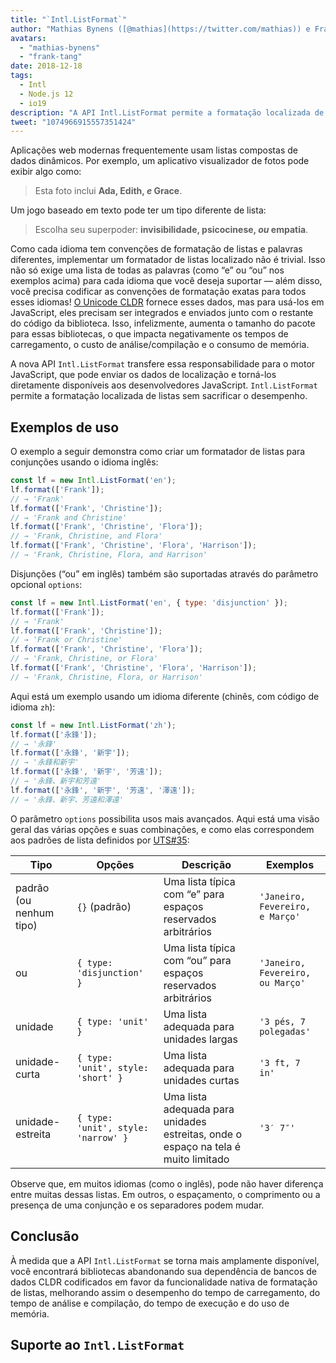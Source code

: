 ```yaml
---
title: "`Intl.ListFormat`"
author: "Mathias Bynens ([@mathias](https://twitter.com/mathias)) e Frank Yung-Fong Tang"
avatars: 
  - "mathias-bynens"
  - "frank-tang"
date: 2018-12-18
tags: 
  - Intl
  - Node.js 12
  - io19
description: "A API Intl.ListFormat permite a formatação localizada de listas sem sacrificar o desempenho."
tweet: "1074966915557351424"
---
```

Aplicações web modernas frequentemente usam listas compostas de dados dinâmicos. Por exemplo, um aplicativo visualizador de fotos pode exibir algo como:

> Esta foto inclui **Ada, Edith, _e_ Grace**.

Um jogo baseado em texto pode ter um tipo diferente de lista:

> Escolha seu superpoder: **invisibilidade, psicocinese, _ou_ empatia**.

Como cada idioma tem convenções de formatação de listas e palavras diferentes, implementar um formatador de listas localizado não é trivial. Isso não só exige uma lista de todas as palavras (como “e” ou “ou” nos exemplos acima) para cada idioma que você deseja suportar — além disso, você precisa codificar as convenções de formatação exatas para todos esses idiomas! [O Unicode CLDR](http://cldr.unicode.org/translation/lists) fornece esses dados, mas para usá-los em JavaScript, eles precisam ser integrados e enviados junto com o restante do código da biblioteca. Isso, infelizmente, aumenta o tamanho do pacote para essas bibliotecas, o que impacta negativamente os tempos de carregamento, o custo de análise/compilação e o consumo de memória.

<!--truncate-->
A nova API `Intl.ListFormat` transfere essa responsabilidade para o motor JavaScript, que pode enviar os dados de localização e torná-los diretamente disponíveis aos desenvolvedores JavaScript. `Intl.ListFormat` permite a formatação localizada de listas sem sacrificar o desempenho.

## Exemplos de uso

O exemplo a seguir demonstra como criar um formatador de listas para conjunções usando o idioma inglês:

```js
const lf = new Intl.ListFormat('en');
lf.format(['Frank']);
// → 'Frank'
lf.format(['Frank', 'Christine']);
// → 'Frank and Christine'
lf.format(['Frank', 'Christine', 'Flora']);
// → 'Frank, Christine, and Flora'
lf.format(['Frank', 'Christine', 'Flora', 'Harrison']);
// → 'Frank, Christine, Flora, and Harrison'
```

Disjunções (“ou” em inglês) também são suportadas através do parâmetro opcional `options`:

```js
const lf = new Intl.ListFormat('en', { type: 'disjunction' });
lf.format(['Frank']);
// → 'Frank'
lf.format(['Frank', 'Christine']);
// → 'Frank or Christine'
lf.format(['Frank', 'Christine', 'Flora']);
// → 'Frank, Christine, or Flora'
lf.format(['Frank', 'Christine', 'Flora', 'Harrison']);
// → 'Frank, Christine, Flora, or Harrison'
```

Aqui está um exemplo usando um idioma diferente (chinês, com código de idioma `zh`):

```js
const lf = new Intl.ListFormat('zh');
lf.format(['永鋒']);
// → '永鋒'
lf.format(['永鋒', '新宇']);
// → '永鋒和新宇'
lf.format(['永鋒', '新宇', '芳遠']);
// → '永鋒、新宇和芳遠'
lf.format(['永鋒', '新宇', '芳遠', '澤遠']);
// → '永鋒、新宇、芳遠和澤遠'
```

O parâmetro `options` possibilita usos mais avançados. Aqui está uma visão geral das várias opções e suas combinações, e como elas correspondem aos padrões de lista definidos por [UTS#35](https://unicode.org/reports/tr35/tr35-general.html#ListPatterns):


| Tipo                  | Opções                                   | Descrição                                                                                     | Exemplos                         |
| --------------------- | ----------------------------------------- | ----------------------------------------------------------------------------------------------- | -------------------------------- |
| padrão (ou nenhum tipo) | `{}` (padrão)                            | Uma lista típica com “e” para espaços reservados arbitrários                                    | `'Janeiro, Fevereiro, e Março'` |
| ou                    | `{ type: 'disjunction' }`                 | Uma lista típica com “ou” para espaços reservados arbitrários                                   | `'Janeiro, Fevereiro, ou Março'`  |
| unidade               | `{ type: 'unit' }`                        | Uma lista adequada para unidades largas                                                        | `'3 pés, 7 polegadas'`             |
| unidade-curta         | `{ type: 'unit', style: 'short' }`        | Uma lista adequada para unidades curtas                                                        | `'3 ft, 7 in'`                   |
| unidade-estreita      | `{ type: 'unit', style: 'narrow' }`       | Uma lista adequada para unidades estreitas, onde o espaço na tela é muito limitado             | `'3′ 7″'`                        |


Observe que, em muitos idiomas (como o inglês), pode não haver diferença entre muitas dessas listas. Em outros, o espaçamento, o comprimento ou a presença de uma conjunção e os separadores podem mudar.

## Conclusão

À medida que a API `Intl.ListFormat` se torna mais amplamente disponível, você encontrará bibliotecas abandonando sua dependência de bancos de dados CLDR codificados em favor da funcionalidade nativa de formatação de listas, melhorando assim o desempenho do tempo de carregamento, do tempo de análise e compilação, do tempo de execução e do uso de memória.

## Suporte ao `Intl.ListFormat`

<feature-support chrome="72 /blog/v8-release-72#intl.listformat"
                 firefox="no"
                 safari="no"
                 nodejs="12 https://twitter.com/mathias/status/1120700101637353473"
                 babel="no"></feature-support>
